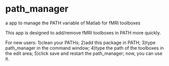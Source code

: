 # path_manager
a app to manage the PATH variable of Matlab for fMRI toolboxes

This app is designed to add/remove fMRI toolboxes in PATH more quickly.

For new users: 
1)clean your PATHs; 
2)add this package in PATH; 
3)type path_manager in the command window; 
4)type the path of the toolboxes in the edit area;
5)click save and restart the path_manager;
now, you can use it.
